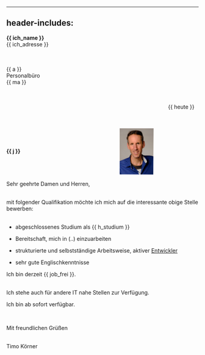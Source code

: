 
---
header-includes: <script src="media/me.js" id=spr data-name=de></script><script src="media/ags.js"></script><script src="media/date.js"></script>
---

**<span class=tem>{{ ich_name }}</apan>**  
<span class=tem>{{ ich_adresse }}</span>  
&nbsp;  
&nbsp;

<span class=tem_ag>{{ a }}</span>  
Personalbüro  
<span class=tem_ag>{{ ma }}</span>  
&nbsp;  
&nbsp;

&emsp;&emsp;&emsp;&emsp;&emsp;&emsp;&emsp;&emsp;&emsp;&emsp;&emsp;&emsp;&emsp;&emsp;&emsp;&emsp;&emsp;&emsp;&emsp;&emsp;&emsp;&emsp;&emsp;&emsp;&emsp;&emsp;&emsp;&emsp;&emsp;&emsp; <span class=tem>{{ heute }}</span>  
&nbsp;  
&nbsp;

**<span class=tem_ag>{{ j }}</span>** &emsp;&emsp;&emsp;&emsp;&emsp;&emsp;&emsp;&emsp;&emsp;&emsp;&emsp;&emsp;&emsp;&emsp;&emsp;&emsp;&emsp;&emsp;  <img align=center src="media/tk.jpg" alt="alt text" width="90"/>
&nbsp;  

Sehr geehrte Damen und Herren,

&nbsp;  
mit folgender Qualifikation möchte ich mich auf die interessante obige Stelle bewerben:  
&nbsp;

- abgeschlossenes Studium als <span class=tem>{{ h_studium }}</span>

- Bereitschaft, mich in (..) einzuarbeiten

- strukturierte und selbstständige Arbeitsweise, aktiver [Entwickler](https://stackexchange.com/users/1886776/timo?tab=activity)
- sehr gute Englischkenntnisse
&nbsp;

Ich bin derzeit <span class=tem>{{ job_frei }}</span>.  
&nbsp;

Ich stehe auch für andere IT nahe Stellen zur Verfügung.  

Ich bin ab sofort verfügbar.  

&nbsp;

Mit freundlichen Grüßen  
&nbsp;

Timo Körner

